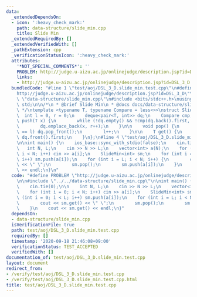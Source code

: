 ```yaml
---
data:
  _extendedDependsOn:
  - icon: ':heavy_check_mark:'
    path: data-structure/slide_min.cpp
    title: Slide Min
  _extendedRequiredBy: []
  _extendedVerifiedWith: []
  _pathExtension: cpp
  _verificationStatusIcon: ':heavy_check_mark:'
  attributes:
    '*NOT_SPECIAL_COMMENTS*': ''
    PROBLEM: http://judge.u-aizu.ac.jp/onlinejudge/description.jsp?id=DSL_3_D
    links:
    - http://judge.u-aizu.ac.jp/onlinejudge/description.jsp?id=DSL_3_D
  bundledCode: "#line 1 \"test/aoj/DSL_3_D.slide_min.test.cpp\"\n#define PROBLEM \"\
    http://judge.u-aizu.ac.jp/onlinejudge/description.jsp?id=DSL_3_D\"\n\n#line 1\
    \ \"data-structure/slide_min.cpp\"\n#include <bits/stdc++.h>\nusing namespace\
    \ std;\n\n/*\n * @brief Slide Min\n * @docs docs/data-structure/slide_min.md\n\
    \ */\ntemplate <typename T, typename Compare = less<>>\nstruct SlideMin {\n  \
    \  int l = 0, r = 0;\n    deque<pair<T, int>> dq;\n    Compare cmp;\n\n    void\
    \ push(T x) {\n        while (!dq.empty() && !cmp(dq.back().first, x)) dq.pop_back();\n\
    \        dq.emplace_back(x, r++);\n    }\n\n    void pop() {\n        if (dq.front().second\
    \ == l) dq.pop_front();\n        l++;\n    }\n\n    T get() {\n        return\
    \ dq.front().first;\n    }\n};\n#line 4 \"test/aoj/DSL_3_D.slide_min.test.cpp\"\
    \n\nint main() {\n    ios_base::sync_with_stdio(false);\n    cin.tie(0);\n\n \
    \   int N, L;\n    cin >> N >> L;\n    vector<int> a(N);\n    for (int i = 0;\
    \ i < N; i++) cin >> a[i];\n    SlideMin<int> sm;\n    for (int i = 0; i < L;\
    \ i++) sm.push(a[i]);\n    for (int i = L; i < N; i++) {\n        cout << sm.get()\
    \ << \" \";\n        sm.pop();\n        sm.push(a[i]);\n    }\n    cout << sm.get()\
    \ << endl;\n}\n"
  code: "#define PROBLEM \"http://judge.u-aizu.ac.jp/onlinejudge/description.jsp?id=DSL_3_D\"\
    \n\n#include \"../../data-structure/slide_min.cpp\"\n\nint main() {\n    ios_base::sync_with_stdio(false);\n\
    \    cin.tie(0);\n\n    int N, L;\n    cin >> N >> L;\n    vector<int> a(N);\n\
    \    for (int i = 0; i < N; i++) cin >> a[i];\n    SlideMin<int> sm;\n    for\
    \ (int i = 0; i < L; i++) sm.push(a[i]);\n    for (int i = L; i < N; i++) {\n\
    \        cout << sm.get() << \" \";\n        sm.pop();\n        sm.push(a[i]);\n\
    \    }\n    cout << sm.get() << endl;\n}"
  dependsOn:
  - data-structure/slide_min.cpp
  isVerificationFile: true
  path: test/aoj/DSL_3_D.slide_min.test.cpp
  requiredBy: []
  timestamp: '2020-09-18 21:46:08+09:00'
  verificationStatus: TEST_ACCEPTED
  verifiedWith: []
documentation_of: test/aoj/DSL_3_D.slide_min.test.cpp
layout: document
redirect_from:
- /verify/test/aoj/DSL_3_D.slide_min.test.cpp
- /verify/test/aoj/DSL_3_D.slide_min.test.cpp.html
title: test/aoj/DSL_3_D.slide_min.test.cpp
---
```

